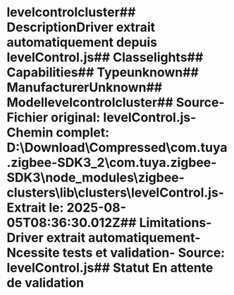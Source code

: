 # levelcontrolcluster##  DescriptionDriver extrait automatiquement depuis levelControl.js##  Classelights##  Capabilities##  Typeunknown##  ManufacturerUnknown##  Modellevelcontrolcluster##  Source- **Fichier original**: levelControl.js- **Chemin complet**: D:\Download\Compressed\com.tuya.zigbee-SDK3_2\com.tuya.zigbee-SDK3\node_modules\zigbee-clusters\lib\clusters\levelControl.js- **Extrait le**: 2025-08-05T08:36:30.012Z##  Limitations- Driver extrait automatiquement- Ncessite tests et validation- Source: levelControl.js##  Statut En attente de validation